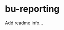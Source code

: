 # bu-reporting
Add readme info...

<!-- Security scan triggered at 2025-09-01 23:19:59 -->

<!-- Security scan triggered at 2025-09-07 01:47:57 -->

<!-- Security scan triggered at 2025-09-09 05:23:13 -->